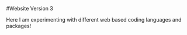 #Website Version 3

Here I am experimenting with different web based coding languages and packages!
